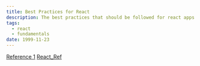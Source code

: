 ```yaml
---
title: Best Practices for React
description: The best practices that should be followed for react apps
tags:
  - react
  - fundamentals
date: 1999-11-23
---
```


[Reference 1](https://scrimba.com/articles/react-project-structure/#introduction)
[React_Ref](https://legacy.reactjs.org/docs/faq-structure.html)
